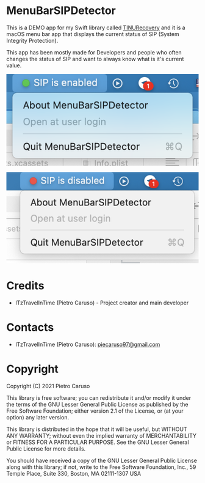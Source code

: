 # MenuBarSIPDetector

This is a DEMO app for my Swift library called [TINURecovery](https://github.com/ITzTravelInTime/TINURecovery) and it is a macOS menu bar app that displays the current status of SIP (System Integrity Protection).

This app has been mostly made for Developers and people who often changes the status of SIP and want to always know what is it's current value.

![SIP on](./Images/SIPEnabled.png)

![SIP off](./Images/SIPDisabled.png)

# Credits

 - ITzTravelInTime (Pietro Caruso) - Project creator and main developer

# Contacts

 - ITzTravelInTime (Pietro Caruso): piecaruso97@gmail.com

# Copyright

Copyright (C) 2021 Pietro Caruso

This library is free software; you can redistribute it and/or modify it under the terms of the GNU Lesser General Public License as published by the Free Software Foundation; either version 2.1 of the License, or (at your option) any later version.

This library is distributed in the hope that it will be useful, but WITHOUT ANY WARRANTY; without even the implied warranty of MERCHANTABILITY or FITNESS FOR A PARTICULAR PURPOSE. See the GNU Lesser General Public License for more details.

You should have received a copy of the GNU Lesser General Public License along with this library; if not, write to the Free Software Foundation, Inc., 59 Temple Place, Suite 330, Boston, MA 02111-1307 USA

